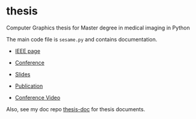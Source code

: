 # thesis
Computer Graphics thesis for Master degree in medical imaging in Python

The main code file is `sesame.py` and contains documentation.


* [IEEE page](https://ieeexplore.ieee.org/document/6867883)

* [Conference](https://archives.embs.org/wp-content/archives/ISBI/2014/)

* [Slides](https://www.dropbox.com/scl/fi/r74fom7x6zrf7b8g9fngx/Thesis.ppsx?dl=0&rlkey=q7flrrd5dxralwcwv3njs8if0)

* [Publication](https://www.dropbox.com/s/n6euqwrxreas5qc/delineate.pdf)

* [Conference Video](https://www.dropbox.com/s/j9vuoapgmq1vcgw/narrated4.mp4?dl=0)

Also, see my doc repo [thesis-doc](https://github.com/shaharyi/thesis) for thesis documents.
